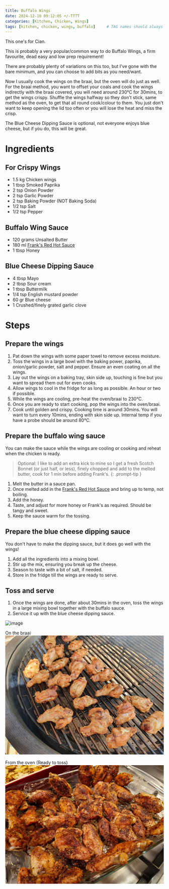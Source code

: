 ```yaml
---
title: Buffalo Wings
date: 2024-12-10 09:12:05 +/-TTTT
categories: [Kitchen, Chicken, Wings]
tags: [kitchen, chicken, wings, buffalo]     # TAG names should always be lowercase
---
```


This one's for Cian.

This is probably a very popular/common way to do Buffalo Wings, a firm favourite, dead easy and low prep requirement!

There are probably plenty of variations on this too, but I've gone with the bare minimum, and you can choose to add bits as you need/want.

Now I usually cook the wings on the braai, but the oven will do just as well. For the braai method, you want to offset your coals and cook the wings indirectly with the braai covered, you will need around 230&deg;C for 30mins, to get the wings crispy. Shuffle the wings halfway so they don't stick, same method as the oven, to get that all round cook/colour to them. You just don't want to keep opening the lid too often or you will lose the heat and miss the crisp.

The Blue Cheese Dipping Sauce is optional, not everyone enjoys blue cheese, but if you do, this will be great.

# Ingredients

## For Crispy Wings
- 1.5 kg Chicken wings
- 1 tbsp Smoked Paprika
- 2 tsp Onion Powder
- 2 tsp Garlic Powder
- 2 tsp Baking Powder (NOT Baking Soda)
- 1/2 tsp Salt
- 1/2 tsp Pepper

## Buffalo Wing Sauce
- 120 grams Unsalted Butter
- 180 ml <a href="https://amzn.eu/d/iR3vThY" target="_blank">Frank's Red Hot Sauce</a>
- 1 tbsp Honey

## Blue Cheese Dipping Sauce
- 4 tbsp Mayo
- 2 tbsp Sour cream
- 1 tbsp Buttermilk
- 1/4 tsp English mustard powder
- 60 gr Blue cheese
- 1 Crushed/finely grated garlic clove

# Steps

## Prepare the wings
1. Pat down the wings with some paper towel to remove excess moisture.
2. Toss the wings in a large bowl with the baking power, paprika, onion/garlic powder, salt and pepper. Ensure an even coating on all the wings.
3. Lay out the wings on a baking tray, skin side up, touching is fine but you want to spread them out for even cooks.
4. Allow wings to cool in the fridge for as long as possible. An hour or two if possible.
5. While the wings are cooling, pre-heat the oven/braai to 230&deg;C.
6. Once you are ready to start cooking, pop the wings into the oven/braai.
7. Cook until golden and crispy. Cooking time is around 30mins. You will want to turn every 10mins, ending with skin side up. Internal temp if you have a probe should be around 80&deg;C.

## Prepare the buffalo wing sauce

You can make the sauce while the wings are cooling or cooking and reheat when the chicken is ready.

> Optional: I like to add an extra kick to mine so I get a fresh Scotch Bonnet (or just half, or less), finely chopped and add to the melted butter, cook for 1 min before adding Frank's.
{: .prompt-tip }

1. Melt the butter in a sauce pan.
2. Once melted add in the <a href="https://amzn.eu/d/iR3vThY" target="_blank">Frank's Red Hot Sauce</a> and bring up to temp, not boiling.
3. Add the honey.
4. Taste, and adjust for more honey or Frank's as required. Should be tangy and sweet.
5. Keep the sauce warm for the tossing.

## Prepare the blue cheese dipping sauce

You don't have to make the dipping sauce, but it does go well with the wings!

1. Add all the ingredients into a mixing bowl.
2. Stir up the mix, ensuring you break up the cheese.
3. Season to taste with a bit of salt, if needed.
4. Store in the fridge till the wings are ready to serve.

## Toss and serve

1. Once the wings are done, after about 30mins in the oven, toss the wings in a large mixing bowl together with the buffalo sauce.
2. Service it up with the blue cheese dipping sauce.

 ![image](/assets/img/buffalowings/buff_wings.jpg)

 On the braai
 ![image](/assets/img/buffalowings/braai_buff_wings.jpg)

 From the oven (Ready to toss)
 ![image](/assets/img/buffalowings/oven_buff_wings.jpg)
